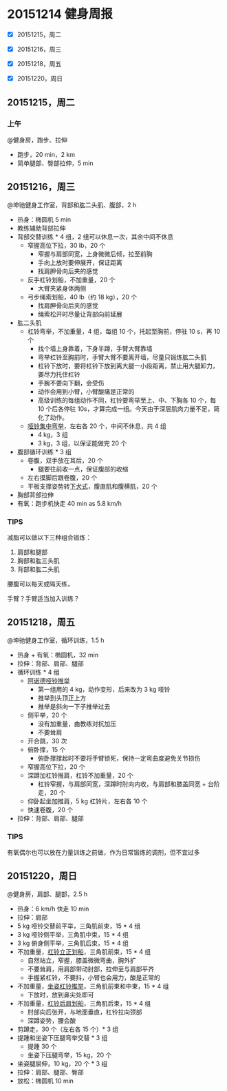 # 20151214 健身周报

- [x] 20151215，周二  
- [x] 20151216，周三  
- [x] 20151218，周五  
- [x] 20151220，周日  


## 20151215，周二

### 上午

@健身房，跑步、拉伸

- 跑步，20 min，2 km
- 简单腿部、臀部拉伸，5 min


## 20151216，周三

@坤驰健身工作室，背部和肱二头肌、腹部，2 h

- 热身：椭圆机 5 min
- 教练辅助背部拉伸
- 背部交替训练 * 4 组，2 组可以休息一次，其余中间不休息
	+ 窄握高位下拉，30 lb，20 个
		* 窄握与肩部同宽，上身微微后倾，拉至前胸
		* 手向上放时要伸展开，保证距离
		* 找肩胛骨向后夹的感觉 
	+ 反手杠铃划船，不加重量，20 个
		* 大臂夹紧身体两侧
	+ 弓步绳索划船，40 lb（约 18 kg），20 个
		* 找肩胛骨向后夹的感觉
		* 绳索松开时尽量让背部向前延展
- 	肱二头肌
	+ 杠铃弯举，不加重量，4 组，每组 10 个，托起至胸前，停驻 10 s，再 10 个 
		* 找个墙上身靠着，下身半蹲，手臂大臂靠墙
		* 弯举杠铃至胸前时，手臂大臂不要离开墙，尽量只锻炼肱二头肌
		* 杠铃下放时，要将杠铃下放到离大腿一小段距离，禁止用大腿卸力，要尽力托住杠铃
		* 手腕不要向下翻，会受伤
		* 动作会用到小臂，小臂酸痛是正常的
		* 高级训练的每组动作不同，杠铃要弯举至上、中、下胸各 10 个，每 10 个后各停驻 10s，才算完成一组。今天由于深层肌肉力量不足，简化了动作。
	+ [哑铃集中弯举](http://www.jirou.com/html/yljs/2011/1109/4261.html)，左右各 20 个，中间不休息，共 4 组
		* 4 kg，3 组
		* 3 kg，3 组，以保证能做完 20 个
- 腹部循环训练 * 3 组
	+ 卷腹，双手放在耳后，20 个
		* 腿要往前收一点，保证腹部的收缩
	+ 左右摸脚后跟卷腹，20 个
	+ 平板支撑姿势转[下犬式](http://www.msn.com/zh-tw/health/yoga/exercise/YG-IN-0085/%E4%B8%8B%E7%8A%AC%E5%BC%8F)，腹直肌和腹横肌，20 个
- 胸部背部拉伸
- 有氧：跑步机快走 40 min as 5.8 km/h

### TIPS

减脂可以做以下三种组合锻炼：

1. 肩部和腿部
2. 胸部和肱三头肌
3. 背部和肱二头肌

腰腹可以每天或隔天练，

手臂？手臂适当加入训练？


## 20151218，周五

@坤驰健身工作室，循环训练，1.5 h

- 热身 + 有氧：椭圆机，32 min
- 拉伸：背部、肩部、腿部
- 循环训练 * 4 组
	+ [阿诺德哑铃推举](http://www.jirou.com/lian/jb/qian/5123.html)
		* 第一组用的 4 kg，动作变形，后来改为 3 kg 哑铃
		* 推举到头顶正上方
		* 推举是斜向一下子推举过去
	+ 侧平举，20 个
		* 没有加重量，由教练对抗加压
		* 不要耸肩
	+ 开合跳，30 次
	+ 俯卧撑，15 个
		* 俯卧撑撑起时不要将手臂锁死，保持一定弯曲度避免关节损伤
	+ 窄握高位下拉，20 个
	+ 深蹲加杠铃推肩，杠铃不加重量，20 个
		* 杠铃窄握，与肩部同宽，深蹲时肘向内收，与肩部和膝盖同宽	+ 台阶走，20 个
	+ 仰卧起坐加推肩，5 kg 杠铃片，左右各 10 个
	+ 快速卷腹，20 个
- 拉伸：背部、肩部、腿部

### TIPS

有氧偶尔也可以放在力量训练之前做，作为日常锻炼的调剂，但不宜过多

## 20151220，周日

@健身房，肩部、腿部，2.5 h

- 热身：6 km/h 快走 10 min
- 拉伸：肩部
- 5 kg 哑铃交替前平举，三角肌前束，15 * 4 组
- 3 kg 哑铃侧平举，三角肌中束，15 * 4 组
- 3 kg 俯身侧平举，三角肌后束，15 * 4 组
- 不加重量，[杠铃立正划船](http://www.gym8.cn/article/30799.html)，三角肌前束，15 * 4 组
	+ 自然站立，窄握，膝盖微微弯曲，胸外扩
	+ 不要耸肩，用肩部带动肘部，拉伸至与肩部平齐
	+ 手握紧杠铃，不要抖，小臂也会用力，酸是正常的
- 不加重量，[坐姿杠铃推举](http://www.jirou.com/lian/jb/qian/5058.html)，三角肌前束和中束，15 * 4 组
  	+ 下放时，放到鼻尖处即可
- 不加重量，[杠铃后肩划船](http://www.gym8.cn/article/30791.html)，三角肌后束，15 * 4 组
  	+ 肘部向后张开，与地面垂直，杠铃拉向颈部
  	+ 深蹲姿势，腰会酸
- 剪蹲走，30 个（左右各 15 个）* 3 组
- 提踵和坐姿下压腿弯举交替 * 3 组
	+ 提踵 30 个
	+ 坐姿下压腿弯举，15 kg，20 个
- 坐姿腿屈伸，10 kg，20 个 * 3 组
- 拉伸：肩部、腿部、臀部
- 放松：椭圆机 10 min
